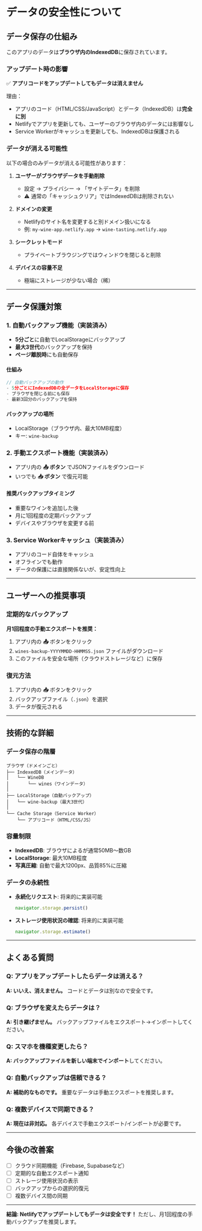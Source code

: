 # データの安全性について

## データ保存の仕組み

このアプリのデータは**ブラウザ内のIndexedDB**に保存されています。

### アップデート時の影響

✅ **アプリコードをアップデートしてもデータは消えません**

理由：
- アプリのコード（HTML/CSS/JavaScript）とデータ（IndexedDB）は**完全に別**
- Netlifyでアプリを更新しても、ユーザーのブラウザ内のデータには影響なし
- Service Workerがキャッシュを更新しても、IndexedDBは保護される

### データが消える可能性

以下の場合のみデータが消える可能性があります：

1. **ユーザーがブラウザデータを手動削除**
   - 設定 → プライバシー → 「サイトデータ」を削除
   - ⚠️ 通常の「キャッシュクリア」ではIndexedDBは削除されない

2. **ドメインの変更**
   - Netlifyのサイト名を変更すると別ドメイン扱いになる
   - 例: `my-wine-app.netlify.app` → `wine-tasting.netlify.app`

3. **シークレットモード**
   - プライベートブラウジングではウィンドウを閉じると削除

4. **デバイスの容量不足**
   - 極端にストレージが少ない場合（稀）

---

## データ保護対策

### 1. 自動バックアップ機能（実装済み）

- **5分ごと**に自動でLocalStorageにバックアップ
- **最大3世代**のバックアップを保持
- **ページ離脱時**にも自動保存

#### 仕組み
```javascript
// 自動バックアップの動作
- 5分ごとにIndexedDBの全データをLocalStorageに保存
- ブラウザを閉じる前にも保存
- 最新3回分のバックアップを保持
```

#### バックアップの場所
- LocalStorage（ブラウザ内、最大10MB程度）
- キー: `wine-backup`

### 2. 手動エクスポート機能（実装済み）

- アプリ内の **📤 ボタン** でJSONファイルをダウンロード
- いつでも **📥 ボタン** で復元可能

#### 推奨バックアップタイミング
- 重要なワインを追加した後
- 月に1回程度の定期バックアップ
- デバイスやブラウザを変更する前

### 3. Service Workerキャッシュ（実装済み）

- アプリのコード自体をキャッシュ
- オフラインでも動作
- データの保護には直接関係ないが、安定性向上

---

## ユーザーへの推奨事項

### 定期的なバックアップ

**月1回程度の手動エクスポートを推奨：**

1. アプリ内の **📤** ボタンをクリック
2. `wines-backup-YYYYMMDD-HHMMSS.json` ファイルがダウンロード
3. このファイルを安全な場所（クラウドストレージなど）に保存

### 復元方法

1. アプリ内の **📥** ボタンをクリック
2. バックアップファイル（`.json`）を選択
3. データが復元される

---

## 技術的な詳細

### データ保存の階層

```
ブラウザ（ドメインごと）
├── IndexedDB（メインデータ）
│   └── WineDB
│       └── wines（ワインデータ）
│
├── LocalStorage（自動バックアップ）
│   └── wine-backup（最大3世代）
│
└── Cache Storage（Service Worker）
    └── アプリコード（HTML/CSS/JS）
```

### 容量制限

- **IndexedDB**: ブラウザによるが通常50MB〜数GB
- **LocalStorage**: 最大10MB程度
- **写真圧縮**: 自動で最大1200px、品質85%に圧縮

### データの永続性

- **永続化リクエスト**: 将来的に実装可能
  ```javascript
  navigator.storage.persist()
  ```
- **ストレージ使用状況の確認**: 将来的に実装可能
  ```javascript
  navigator.storage.estimate()
  ```

---

## よくある質問

### Q: アプリをアップデートしたらデータは消える？
**A: いいえ、消えません。** コードとデータは別なので安全です。

### Q: ブラウザを変えたらデータは？
**A: 引き継げません。** バックアップファイルをエクスポート→インポートしてください。

### Q: スマホを機種変更したら？
**A: バックアップファイルを新しい端末でインポート**してください。

### Q: 自動バックアップは信頼できる？
**A: 補助的なものです。** 重要なデータは手動エクスポートを推奨します。

### Q: 複数デバイスで同期できる？
**A: 現在は非対応。** 各デバイスで手動エクスポート/インポートが必要です。

---

## 今後の改善案

- [ ] クラウド同期機能（Firebase, Supabaseなど）
- [ ] 定期的な自動エクスポート通知
- [ ] ストレージ使用状況の表示
- [ ] バックアップからの選択的復元
- [ ] 複数デバイス間の同期

---

**結論: Netlifyでアップデートしてもデータは安全です！**
ただし、月1回程度の手動バックアップを推奨します。
